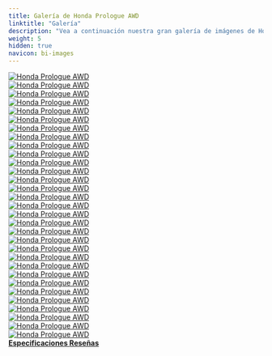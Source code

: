 ```yaml
---
title: Galería de Honda Prologue AWD
linktitle: "Galería"
description: "Vea a continuación nuestra gran galería de imágenes de Honda Prologue AWD. Haga clic en las imágenes para versiones en alta resolución."
weight: 5
hidden: true
navicon: bi-images
---
```

<!-- markdownlint-disable MD033 -->
<div class="row" id ="my-gallery">
	<div class="pswp-grid-item col-6 col-md-4">
		<a href="https://media.evkx.net/multimedia/models/honda/prologue/prologue_awd/bikerack_1.jpg"
data-pswp-src="https://media.evkx.net/multimedia/models/honda/prologue/prologue_awd/bikerack_1.jpg"
data-pswp-width="3000"
data-pswp-height="2250" 
target="_blank">
			<img src="https://media.evkx.net/multimedia/models/honda/prologue/prologue_awd/bikerack_1_xst.jpg" alt="Honda Prologue AWD" class="img-fluid " />
		</a>
	</div>
	<div class="pswp-grid-item col-6 col-md-4">
		<a href="https://media.evkx.net/multimedia/models/honda/prologue/prologue_awd/charging_1.jpg"
data-pswp-src="https://media.evkx.net/multimedia/models/honda/prologue/prologue_awd/charging_1.jpg"
data-pswp-width="3000"
data-pswp-height="2250" 
target="_blank">
			<img src="https://media.evkx.net/multimedia/models/honda/prologue/prologue_awd/charging_1_xst.jpg" alt="Honda Prologue AWD" class="img-fluid " />
		</a>
	</div>
	<div class="pswp-grid-item col-6 col-md-4">
		<a href="https://media.evkx.net/multimedia/models/honda/prologue/prologue_awd/charging_2.jpg"
data-pswp-src="https://media.evkx.net/multimedia/models/honda/prologue/prologue_awd/charging_2.jpg"
data-pswp-width="3000"
data-pswp-height="2000" 
target="_blank">
			<img src="https://media.evkx.net/multimedia/models/honda/prologue/prologue_awd/charging_2_xst.jpg" alt="Honda Prologue AWD" class="img-fluid " />
		</a>
	</div>
	<div class="pswp-grid-item col-6 col-md-4">
		<a href="https://media.evkx.net/multimedia/models/honda/prologue/prologue_awd/charging_3.jpg"
data-pswp-src="https://media.evkx.net/multimedia/models/honda/prologue/prologue_awd/charging_3.jpg"
data-pswp-width="3000"
data-pswp-height="2000" 
target="_blank">
			<img src="https://media.evkx.net/multimedia/models/honda/prologue/prologue_awd/charging_3_xst.jpg" alt="Honda Prologue AWD" class="img-fluid " />
		</a>
	</div>
	<div class="pswp-grid-item col-6 col-md-4">
		<a href="https://media.evkx.net/multimedia/models/honda/prologue/prologue_awd/charging_4.jpg"
data-pswp-src="https://media.evkx.net/multimedia/models/honda/prologue/prologue_awd/charging_4.jpg"
data-pswp-width="3000"
data-pswp-height="2178" 
target="_blank">
			<img src="https://media.evkx.net/multimedia/models/honda/prologue/prologue_awd/charging_4_xst.jpg" alt="Honda Prologue AWD" class="img-fluid " />
		</a>
	</div>
	<div class="pswp-grid-item col-6 col-md-4">
		<a href="https://media.evkx.net/multimedia/models/honda/prologue/prologue_awd/dynamic_1.jpg"
data-pswp-src="https://media.evkx.net/multimedia/models/honda/prologue/prologue_awd/dynamic_1.jpg"
data-pswp-width="3000"
data-pswp-height="2001" 
target="_blank">
			<img src="https://media.evkx.net/multimedia/models/honda/prologue/prologue_awd/dynamic_1_xst.jpg" alt="Honda Prologue AWD" class="img-fluid " />
		</a>
	</div>
	<div class="pswp-grid-item col-6 col-md-4">
		<a href="https://media.evkx.net/multimedia/models/honda/prologue/prologue_awd/dynamic_2.jpg"
data-pswp-src="https://media.evkx.net/multimedia/models/honda/prologue/prologue_awd/dynamic_2.jpg"
data-pswp-width="2048"
data-pswp-height="1366" 
target="_blank">
			<img src="https://media.evkx.net/multimedia/models/honda/prologue/prologue_awd/dynamic_2_xst.jpg" alt="Honda Prologue AWD" class="img-fluid " />
		</a>
	</div>
	<div class="pswp-grid-item col-6 col-md-4">
		<a href="https://media.evkx.net/multimedia/models/honda/prologue/prologue_awd/exterior_1.jpg"
data-pswp-src="https://media.evkx.net/multimedia/models/honda/prologue/prologue_awd/exterior_1.jpg"
data-pswp-width="3000"
data-pswp-height="2000" 
target="_blank">
			<img src="https://media.evkx.net/multimedia/models/honda/prologue/prologue_awd/exterior_1_xst.jpg" alt="Honda Prologue AWD" class="img-fluid " />
		</a>
	</div>
	<div class="pswp-grid-item col-6 col-md-4">
		<a href="https://media.evkx.net/multimedia/models/honda/prologue/prologue_awd/exterior_2.jpg"
data-pswp-src="https://media.evkx.net/multimedia/models/honda/prologue/prologue_awd/exterior_2.jpg"
data-pswp-width="3000"
data-pswp-height="2118" 
target="_blank">
			<img src="https://media.evkx.net/multimedia/models/honda/prologue/prologue_awd/exterior_2_xst.jpg" alt="Honda Prologue AWD" class="img-fluid " />
		</a>
	</div>
	<div class="pswp-grid-item col-6 col-md-4">
		<a href="https://media.evkx.net/multimedia/models/honda/prologue/prologue_awd/exterior_3.jpg"
data-pswp-src="https://media.evkx.net/multimedia/models/honda/prologue/prologue_awd/exterior_3.jpg"
data-pswp-width="3000"
data-pswp-height="2000" 
target="_blank">
			<img src="https://media.evkx.net/multimedia/models/honda/prologue/prologue_awd/exterior_3_xst.jpg" alt="Honda Prologue AWD" class="img-fluid " />
		</a>
	</div>
	<div class="pswp-grid-item col-6 col-md-4">
		<a href="https://media.evkx.net/multimedia/models/honda/prologue/prologue_awd/exterior_4.jpg"
data-pswp-src="https://media.evkx.net/multimedia/models/honda/prologue/prologue_awd/exterior_4.jpg"
data-pswp-width="3000"
data-pswp-height="2001" 
target="_blank">
			<img src="https://media.evkx.net/multimedia/models/honda/prologue/prologue_awd/exterior_4_xst.jpg" alt="Honda Prologue AWD" class="img-fluid " />
		</a>
	</div>
	<div class="pswp-grid-item col-6 col-md-4">
		<a href="https://media.evkx.net/multimedia/models/honda/prologue/prologue_awd/exterior_5.jpg"
data-pswp-src="https://media.evkx.net/multimedia/models/honda/prologue/prologue_awd/exterior_5.jpg"
data-pswp-width="3000"
data-pswp-height="2001" 
target="_blank">
			<img src="https://media.evkx.net/multimedia/models/honda/prologue/prologue_awd/exterior_5_xst.jpg" alt="Honda Prologue AWD" class="img-fluid " />
		</a>
	</div>
	<div class="pswp-grid-item col-6 col-md-4">
		<a href="https://media.evkx.net/multimedia/models/honda/prologue/prologue_awd/exterior_6.jpg"
data-pswp-src="https://media.evkx.net/multimedia/models/honda/prologue/prologue_awd/exterior_6.jpg"
data-pswp-width="3000"
data-pswp-height="2043" 
target="_blank">
			<img src="https://media.evkx.net/multimedia/models/honda/prologue/prologue_awd/exterior_6_xst.jpg" alt="Honda Prologue AWD" class="img-fluid " />
		</a>
	</div>
	<div class="pswp-grid-item col-6 col-md-4">
		<a href="https://media.evkx.net/multimedia/models/honda/prologue/prologue_awd/exterior_7.jpg"
data-pswp-src="https://media.evkx.net/multimedia/models/honda/prologue/prologue_awd/exterior_7.jpg"
data-pswp-width="3000"
data-pswp-height="2250" 
target="_blank">
			<img src="https://media.evkx.net/multimedia/models/honda/prologue/prologue_awd/exterior_7_xst.jpg" alt="Honda Prologue AWD" class="img-fluid " />
		</a>
	</div>
	<div class="pswp-grid-item col-6 col-md-4">
		<a href="https://media.evkx.net/multimedia/models/honda/prologue/prologue_awd/exterior_8.jpg"
data-pswp-src="https://media.evkx.net/multimedia/models/honda/prologue/prologue_awd/exterior_8.jpg"
data-pswp-width="3000"
data-pswp-height="2250" 
target="_blank">
			<img src="https://media.evkx.net/multimedia/models/honda/prologue/prologue_awd/exterior_8_xst.jpg" alt="Honda Prologue AWD" class="img-fluid " />
		</a>
	</div>
	<div class="pswp-grid-item col-6 col-md-4">
		<a href="https://media.evkx.net/multimedia/models/honda/prologue/prologue_awd/exterior_9.jpg"
data-pswp-src="https://media.evkx.net/multimedia/models/honda/prologue/prologue_awd/exterior_9.jpg"
data-pswp-width="3000"
data-pswp-height="2129" 
target="_blank">
			<img src="https://media.evkx.net/multimedia/models/honda/prologue/prologue_awd/exterior_9_xst.jpg" alt="Honda Prologue AWD" class="img-fluid " />
		</a>
	</div>
	<div class="pswp-grid-item col-6 col-md-4">
		<a href="https://media.evkx.net/multimedia/models/honda/prologue/prologue_awd/frontseats_1.jpg"
data-pswp-src="https://media.evkx.net/multimedia/models/honda/prologue/prologue_awd/frontseats_1.jpg"
data-pswp-width="3000"
data-pswp-height="2250" 
target="_blank">
			<img src="https://media.evkx.net/multimedia/models/honda/prologue/prologue_awd/frontseats_1_xst.jpg" alt="Honda Prologue AWD" class="img-fluid " />
		</a>
	</div>
	<div class="pswp-grid-item col-6 col-md-4">
		<a href="https://media.evkx.net/multimedia/models/honda/prologue/prologue_awd/frontseats_2.jpg"
data-pswp-src="https://media.evkx.net/multimedia/models/honda/prologue/prologue_awd/frontseats_2.jpg"
data-pswp-width="3000"
data-pswp-height="2250" 
target="_blank">
			<img src="https://media.evkx.net/multimedia/models/honda/prologue/prologue_awd/frontseats_2_xst.jpg" alt="Honda Prologue AWD" class="img-fluid " />
		</a>
	</div>
	<div class="pswp-grid-item col-6 col-md-4">
		<a href="https://media.evkx.net/multimedia/models/honda/prologue/prologue_awd/headlights_1.jpg"
data-pswp-src="https://media.evkx.net/multimedia/models/honda/prologue/prologue_awd/headlights_1.jpg"
data-pswp-width="3000"
data-pswp-height="2250" 
target="_blank">
			<img src="https://media.evkx.net/multimedia/models/honda/prologue/prologue_awd/headlights_1_xst.jpg" alt="Honda Prologue AWD" class="img-fluid " />
		</a>
	</div>
	<div class="pswp-grid-item col-6 col-md-4">
		<a href="https://media.evkx.net/multimedia/models/honda/prologue/prologue_awd/interior_1.jpg"
data-pswp-src="https://media.evkx.net/multimedia/models/honda/prologue/prologue_awd/interior_1.jpg"
data-pswp-width="3000"
data-pswp-height="2250" 
target="_blank">
			<img src="https://media.evkx.net/multimedia/models/honda/prologue/prologue_awd/interior_1_xst.jpg" alt="Honda Prologue AWD" class="img-fluid " />
		</a>
	</div>
	<div class="pswp-grid-item col-6 col-md-4">
		<a href="https://media.evkx.net/multimedia/models/honda/prologue/prologue_awd/interior_2.jpg"
data-pswp-src="https://media.evkx.net/multimedia/models/honda/prologue/prologue_awd/interior_2.jpg"
data-pswp-width="3000"
data-pswp-height="2001" 
target="_blank">
			<img src="https://media.evkx.net/multimedia/models/honda/prologue/prologue_awd/interior_2_xst.jpg" alt="Honda Prologue AWD" class="img-fluid " />
		</a>
	</div>
	<div class="pswp-grid-item col-6 col-md-4">
		<a href="https://media.evkx.net/multimedia/models/honda/prologue/prologue_awd/interior_3.jpg"
data-pswp-src="https://media.evkx.net/multimedia/models/honda/prologue/prologue_awd/interior_3.jpg"
data-pswp-width="3000"
data-pswp-height="2250" 
target="_blank">
			<img src="https://media.evkx.net/multimedia/models/honda/prologue/prologue_awd/interior_3_xst.jpg" alt="Honda Prologue AWD" class="img-fluid " />
		</a>
	</div>
	<div class="pswp-grid-item col-6 col-md-4">
		<a href="https://media.evkx.net/multimedia/models/honda/prologue/prologue_awd/main_1.jpg"
data-pswp-src="https://media.evkx.net/multimedia/models/honda/prologue/prologue_awd/main_1.jpg"
data-pswp-width="3000"
data-pswp-height="2018" 
target="_blank">
			<img src="https://media.evkx.net/multimedia/models/honda/prologue/prologue_awd/main_1_xst.jpg" alt="Honda Prologue AWD" class="img-fluid " />
		</a>
	</div>
	<div class="pswp-grid-item col-6 col-md-4">
		<a href="https://media.evkx.net/multimedia/models/honda/prologue/prologue_awd/roof_1.jpg"
data-pswp-src="https://media.evkx.net/multimedia/models/honda/prologue/prologue_awd/roof_1.jpg"
data-pswp-width="3000"
data-pswp-height="2250" 
target="_blank">
			<img src="https://media.evkx.net/multimedia/models/honda/prologue/prologue_awd/roof_1_xst.jpg" alt="Honda Prologue AWD" class="img-fluid " />
		</a>
	</div>
	<div class="pswp-grid-item col-6 col-md-4">
		<a href="https://media.evkx.net/multimedia/models/honda/prologue/prologue_awd/screens_1.jpg"
data-pswp-src="https://media.evkx.net/multimedia/models/honda/prologue/prologue_awd/screens_1.jpg"
data-pswp-width="1600"
data-pswp-height="900" 
target="_blank">
			<img src="https://media.evkx.net/multimedia/models/honda/prologue/prologue_awd/screens_1_xst.jpg" alt="Honda Prologue AWD" class="img-fluid " />
		</a>
	</div>
	<div class="pswp-grid-item col-6 col-md-4">
		<a href="https://media.evkx.net/multimedia/models/honda/prologue/prologue_awd/screens_2.jpg"
data-pswp-src="https://media.evkx.net/multimedia/models/honda/prologue/prologue_awd/screens_2.jpg"
data-pswp-width="3000"
data-pswp-height="2000" 
target="_blank">
			<img src="https://media.evkx.net/multimedia/models/honda/prologue/prologue_awd/screens_2_xst.jpg" alt="Honda Prologue AWD" class="img-fluid " />
		</a>
	</div>
	<div class="pswp-grid-item col-6 col-md-4">
		<a href="https://media.evkx.net/multimedia/models/honda/prologue/prologue_awd/secondrowseats_1.jpg"
data-pswp-src="https://media.evkx.net/multimedia/models/honda/prologue/prologue_awd/secondrowseats_1.jpg"
data-pswp-width="3000"
data-pswp-height="2250" 
target="_blank">
			<img src="https://media.evkx.net/multimedia/models/honda/prologue/prologue_awd/secondrowseats_1_xst.jpg" alt="Honda Prologue AWD" class="img-fluid " />
		</a>
	</div>
	<div class="pswp-grid-item col-6 col-md-4">
		<a href="https://media.evkx.net/multimedia/models/honda/prologue/prologue_awd/secondrowseats_2.jpg"
data-pswp-src="https://media.evkx.net/multimedia/models/honda/prologue/prologue_awd/secondrowseats_2.jpg"
data-pswp-width="3000"
data-pswp-height="2250" 
target="_blank">
			<img src="https://media.evkx.net/multimedia/models/honda/prologue/prologue_awd/secondrowseats_2_xst.jpg" alt="Honda Prologue AWD" class="img-fluid " />
		</a>
	</div>
	<div class="pswp-grid-item col-6 col-md-4">
		<a href="https://media.evkx.net/multimedia/models/honda/prologue/prologue_awd/speaker_1.jpg"
data-pswp-src="https://media.evkx.net/multimedia/models/honda/prologue/prologue_awd/speaker_1.jpg"
data-pswp-width="3000"
data-pswp-height="2000" 
target="_blank">
			<img src="https://media.evkx.net/multimedia/models/honda/prologue/prologue_awd/speaker_1_xst.jpg" alt="Honda Prologue AWD" class="img-fluid " />
		</a>
	</div>
	<div class="pswp-grid-item col-6 col-md-4">
		<a href="https://media.evkx.net/multimedia/models/honda/prologue/prologue_awd/trunk_1.jpg"
data-pswp-src="https://media.evkx.net/multimedia/models/honda/prologue/prologue_awd/trunk_1.jpg"
data-pswp-width="3000"
data-pswp-height="2001" 
target="_blank">
			<img src="https://media.evkx.net/multimedia/models/honda/prologue/prologue_awd/trunk_1_xst.jpg" alt="Honda Prologue AWD" class="img-fluid " />
		</a>
	</div>
	<div class="pswp-grid-item col-6 col-md-4">
		<a href="https://media.evkx.net/multimedia/models/honda/prologue/prologue_awd/trunk_2.jpg"
data-pswp-src="https://media.evkx.net/multimedia/models/honda/prologue/prologue_awd/trunk_2.jpg"
data-pswp-width="3000"
data-pswp-height="2250" 
target="_blank">
			<img src="https://media.evkx.net/multimedia/models/honda/prologue/prologue_awd/trunk_2_xst.jpg" alt="Honda Prologue AWD" class="img-fluid " />
		</a>
	</div>
</div>
<script type="module">
  import PhotoSwipeLightbox from '/js/photoswipe-lightbox.esm.js';
    const lightbox = new PhotoSwipeLightbox({
       gallery: '#my-gallery',
        children: 'a',
        pswpModule: () => import('/js/photoswipe.esm.js')
    });
lightbox.init();
</script>
<div class="mt-3 mb-3">
<a href="../specifications/" class="text-decoration-none text-black">
<strong><i class="bi-arrow-left"></i> Especificaciones </strong>
</a>
<a href="../reviews/" class="text-decoration-none text-black float-end">
<strong>Reseñas <i class="bi-arrow-right"></i></strong>
</a>
</div>
